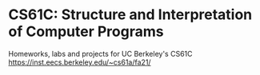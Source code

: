 # CS61C: Structure and Interpretation of Computer Programs
Homeworks, labs and projects for UC Berkeley's CS61C
https://inst.eecs.berkeley.edu/~cs61a/fa21/

